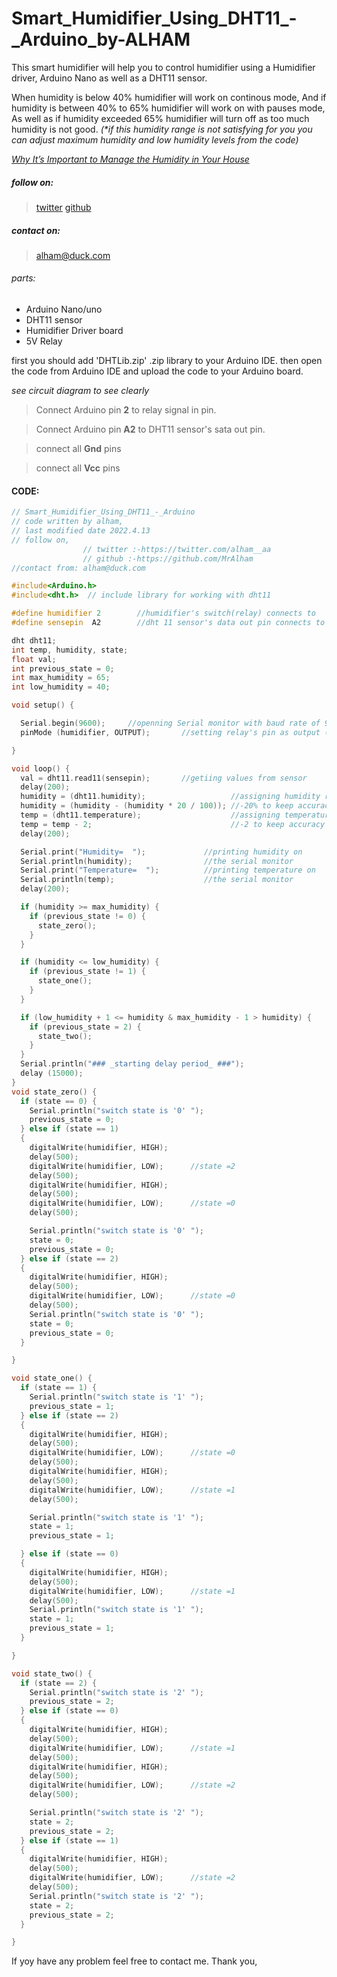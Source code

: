 # Smart_Humidifier_Using_DHT11_-_Arduino_by-ALHAM
This smart humidifier will help you to control humidifier using a Humidifier driver, Arduino Nano as well as a DHT11 sensor.

When humidity is below 40% humidifier will work on continous mode, And if humidity is between 40% to 65% humidifier will work on with pauses mode, As well as if humidity exceeded 65% humidifier will turn off as too much humidity is not good. _(*if this humidity range is not satisfying for you you can adjust maximum humidity and low humidity levels from the code)_

[_Why It’s Important to Manage the Humidity in Your House_](https://www.entekhvac.com/manage-the-humidity-in-house/)

##### follow on: 
> [twitter](https://twitter.com/alham__aa)
> [github](https://github.com/MrAlham)
##### contact on: 
> [alham@duck.com](alham@duck.com) 

###### parts:
* Arduino Nano/uno
* DHT11 sensor
* Humidifier Driver board
* 5V Relay

first you should add 'DHTLib.zip' .zip library to your Arduino IDE.
then open the code from Arduino IDE and upload the code to your Arduino board.


_see circuit diagram to see clearly_
> Connect Arduino pin **2** to relay signal in pin. 

> Connect Arduino pin **A2** to DHT11 sensor's sata out pin.

> connect all **Gnd** pins

> connect all **Vcc** pins

#### CODE:
```c++
// Smart_Humidifier_Using_DHT11_-_Arduino
// code written by alham,
// last modified date 2022.4.13
// follow on,
                // twitter :-https://twitter.com/alham__aa
                // github :-https://github.com/MrAlham
//contact from: alham@duck.com

#include<Arduino.h>
#include<dht.h>  // include library for working with dht11

#define humidifier 2        //humidifier's switch(relay) connects to
#define sensepin  A2        //dht 11 sensor's data out pin connects to

dht dht11;
int temp, humidity, state;
float val;
int previous_state = 0;
int max_humidity = 65;
int low_humidity = 40;

void setup() {

  Serial.begin(9600);     //openning Serial monitor with baud rate of 9600
  pinMode (humidifier, OUTPUT);       //setting relay's pin as output (humidifier's switch)

}

void loop() {
  val = dht11.read11(sensepin);       //getiing values from sensor
  delay(200);
  humidity = (dht11.humidity);                   //assigning humidity readings to variables
  humidity = (humidity - (humidity * 20 / 100)); //-20% to keep accuracy
  temp = (dht11.temperature);                    //assigning temperature readings to variabl
  temp = temp - 2;                               //-2 to keep accuracy
  delay(200);

  Serial.print("Humidity=  ");             //printing humidity on
  Serial.println(humidity);                //the serial monitor
  Serial.print("Temperature=  ");          //printing temperature on
  Serial.println(temp);                    //the serial monitor
  delay(200);

  if (humidity >= max_humidity) {
    if (previous_state != 0) {
      state_zero();
    }
  }

  if (humidity <= low_humidity) {
    if (previous_state != 1) {
      state_one();
    }
  }

  if (low_humidity + 1 <= humidity & max_humidity - 1 > humidity) {
    if (previous_state = 2) {
      state_two();
    }
  }
  Serial.println("### _starting delay period_ ###");
  delay (15000);
}
void state_zero() {
  if (state == 0) {
    Serial.println("switch state is '0' ");
    previous_state = 0;
  } else if (state == 1)
  {
    digitalWrite(humidifier, HIGH);
    delay(500);
    digitalWrite(humidifier, LOW);      //state =2
    delay(500);
    digitalWrite(humidifier, HIGH);
    delay(500);
    digitalWrite(humidifier, LOW);      //state =0
    delay(500);

    Serial.println("switch state is '0' ");
    state = 0;
    previous_state = 0;
  } else if (state == 2)
  {
    digitalWrite(humidifier, HIGH);
    delay(500);
    digitalWrite(humidifier, LOW);      //state =0
    delay(500);
    Serial.println("switch state is '0' ");
    state = 0;
    previous_state = 0;
  }

}

void state_one() {
  if (state == 1) {
    Serial.println("switch state is '1' ");
    previous_state = 1;
  } else if (state == 2)
  {
    digitalWrite(humidifier, HIGH);
    delay(500);
    digitalWrite(humidifier, LOW);      //state =0
    delay(500);
    digitalWrite(humidifier, HIGH);
    delay(500);
    digitalWrite(humidifier, LOW);      //state =1
    delay(500);

    Serial.println("switch state is '1' ");
    state = 1;
    previous_state = 1;

  } else if (state == 0)
  {
    digitalWrite(humidifier, HIGH);
    delay(500);
    digitalWrite(humidifier, LOW);      //state =1
    delay(500);
    Serial.println("switch state is '1' ");
    state = 1;
    previous_state = 1;
  }

}

void state_two() {
  if (state == 2) {
    Serial.println("switch state is '2' ");
    previous_state = 2;
  } else if (state == 0)
  {
    digitalWrite(humidifier, HIGH);
    delay(500);
    digitalWrite(humidifier, LOW);      //state =1
    delay(500);
    digitalWrite(humidifier, HIGH);
    delay(500);
    digitalWrite(humidifier, LOW);      //state =2
    delay(500);

    Serial.println("switch state is '2' ");
    state = 2;
    previous_state = 2;
  } else if (state == 1)
  {
    digitalWrite(humidifier, HIGH);
    delay(500);
    digitalWrite(humidifier, LOW);      //state =2
    delay(500);
    Serial.println("switch state is '2' ");
    state = 2;
    previous_state = 2;
  }

}

```
If yoy have any problem feel free to contact me.
Thank you, 
